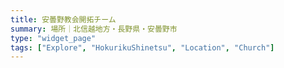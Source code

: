 ```yaml
---
title: 安曇野教会開拓チーム
summary: 場所｜北信越地方・長野県・安曇野市
type: "widget_page"
tags: ["Explore", "HokurikuShinetsu", "Location", "Church"]
---
```

